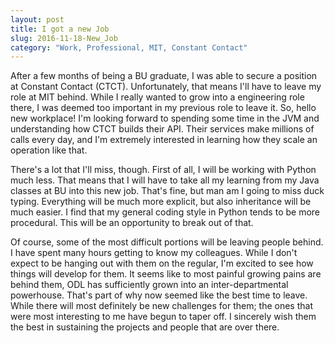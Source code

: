 ```yaml
---
layout: post
title: I got a new Job
slug: 2016-11-18-New_Job
category: "Work, Professional, MIT, Constant Contact"
---
```


After a few months of being a BU graduate, I was able to secure a position at Constant Contact (CTCT). 
Unfortunately, that means I'll have to leave my role at MIT behind. While I really wanted to grow into a 
engineering role there, I was deemed too important in my previous role to leave it. So, hello new 
workplace! I'm looking forward to spending some time in the JVM and understanding how CTCT builds their API. 
Their services make millions of calls every day, and I'm extremely interested in learning how they scale an 
operation like that.

There's a lot that I'll miss, though. First of all, I will be working with Python much less. That means that I 
will have to take all my learning from my Java classes at BU into this new job. That's fine, but man am I going 
to miss duck typing. Everything will be much more explicit, but also inheritance will be much easier. I find 
that my general coding style in Python tends to be more procedural. This will be an opportunity to break out of 
that. 

Of course, some of the most difficult portions will be leaving people behind. I have spent many hours getting 
to know my colleagues. While I don't expect to be hanging out with them on the regular, I'm excited to see how
things will develop for them. It seems like to most painful growing pains are behind them, ODL has sufficiently 
grown into an inter-departmental powerhouse. That's part of why now seemed like the best time to leave. While 
there will most definitely be new challenges for them; the ones that were most interesting to me have begun to 
taper off. I sincerely wish them the best in sustaining the projects and people that are over there.

